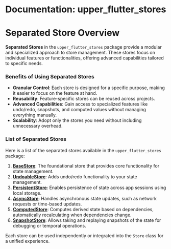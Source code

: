 # Documentation: **upper_flutter_stores**

# Separated Store Overview

**Separated Stores** in the `upper_flutter_stores` package provide a modular and specialized approach to store management. These stores focus on individual features or functionalities, offering advanced capabilities tailored to specific needs.

### Benefits of Using Separated Stores
- **Granular Control**: Each store is designed for a specific purpose, making it easier to focus on the feature at hand.
- **Reusability**: Feature-specific stores can be reused across projects.
- **Advanced Capabilities**: Gain access to specialized features like undo/redo, snapshots, and computed values without managing everything manually.
- **Scalability**: Adopt only the stores you need without including unnecessary overhead.

### List of Separated Stores
Here is a list of the separated stores available in the `upper_flutter_stores` package:

1. **[BaseStore](https://github.com/upperdo/upper_flutter_stores/blob/main/docs/SEPARATED_BASE.md)**: The foundational store that provides core functionality for state management.
2. **[UndoableStore](https://github.com/upperdo/upper_flutter_stores/blob/main/docs/SEPARATED_UNDOABLE.md)**: Adds undo/redo functionality to your state management.
3. **[PersistentStore](https://github.com/upperdo/upper_flutter_stores/blob/main/docs/SEPARATED_PERSISTENT.md)**: Enables persistence of state across app sessions using local storage.
4. **[AsyncStore](https://github.com/upperdo/upper_flutter_stores/blob/main/docs/SEPARATED_ASYNC.md)**: Handles asynchronous state updates, such as network requests or time-based updates.
5. **[ComputedStore](https://github.com/upperdo/upper_flutter_stores/blob/main/docs/SEPARATED_COMPUTED.md)**: Computes derived state based on dependencies, automatically recalculating when dependencies change.
6. **[SnapshotStore](https://github.com/upperdo/upper_flutter_stores/blob/main/docs/SEPARATED_SNAPSHOTS.md)**: Allows taking and replaying snapshots of the state for debugging or temporal operations.

Each store can be used independently or integrated into the `Store` class for a unified experience.
